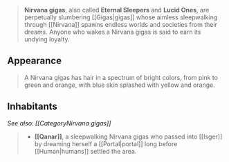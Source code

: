 ---
---

> **Nirvana gigas**, also called **Eternal Sleepers** and **Lucid Ones**, are perpetually slumbering [[Gigas|gigas]] whose aimless sleepwalking through [[Nirvana]] spawns endless worlds and societies from their dreams. Anyone who wakes a Nirvana gigas is said to earn its undying loyalty.


## Appearance

> A Nirvana gigas has hair in a spectrum of bright colors, from pink to green and orange, with blue skin splashed with yellow and orange.


## Inhabitants

*See also: [[CategoryNirvana gigas]]*
> - **[[Qanar]]**, a sleepwalking Nirvana gigas who passed into [[Isger]] by dreaming herself a [[Portal|portal]] long before [[Human|humans]] settled the area.







